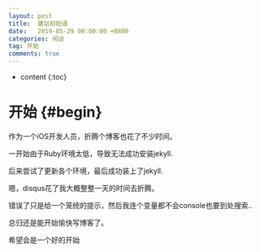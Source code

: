 ```yaml
---
layout: post
title:  建站初始语
date:   2019-05-29 00:00:00 +0800
categories: 闲谈
tag: 开始
comments: true
---
```


* content
{:toc}

开始 {#begin}
==
作为一个iOS开发人员，折腾个博客也花了不少时间。

一开始由于Ruby环境太低，导致无法成功安装jekyll.

后来尝试了更新各个环境，最后成功装上了jekyll.





嗯，disqus花了我大概整整一天的时间去折腾。

错误了只是给一个笼统的提示，然后我连个变量都不会console也要到处搜索..

总归还是能开始愉快写博客了。

希望会是一个好的开始

